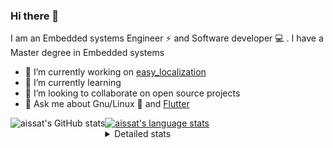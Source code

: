 ### Hi there 👋

I am an Embedded systems Engineer ⚡️ and Software developer 💻 . I have a Master degree in Embedded systems
- 🔭 I’m currently working on [easy_localization](https://pub.dev/packages/easy_localization)
- 🌱 I’m currently learning 
- 👯 I’m looking to collaborate on open source projects
- 💬 Ask me about  Gnu/Linux 🐧 and [Flutter](https://flutter.dev) 

<a href="https://profile-summary-for-github.com/user/aissat">
  <img align="left" height="170px" src="https://github-readme-stats.vercel.app/api?username=aissat&show_icons=true&line_height=27&count_private=true&include_all_commits=true" alt="aissat's GitHub stats"/>
  <img src="https://github-readme-stats.vercel.app/api/top-langs/?username=aissat&hide_langs_below=5&layout=compact" alt="aissat's language stats"/>
</a>

<details>
<summary>Detailed stats</summary>
 

### 🧐 Waka Stats

<!--START_SECTION:waka-->
![Code Time](http://img.shields.io/badge/Code%20Time-4%2C596%20hrs%2031%20mins-blue)

![Profile Views](http://img.shields.io/badge/Profile%20Views-0-blue)

![Lines of code](https://img.shields.io/badge/From%20Hello%20World%20I%27ve%20Written--3%20Million%20lines%20of%20code-blue)

**🐱 My GitHub Data** 

> 🏆 120 Contributions in the Year 2022
 > 
> 📦 46.0 kB Used in GitHub's Storage 
 > 
> 💼 Opted to Hire
 > 
> 📜 161 Public Repositories 
 > 
> 🔑 22 Private Repositories  
 > 
**I'm a Night 🦉** 

```text
🌞 Morning    18 commits     █░░░░░░░░░░░░░░░░░░░░░░░░   4.51% 
🌆 Daytime    86 commits     █████░░░░░░░░░░░░░░░░░░░░   21.55% 
🌃 Evening    141 commits    ████████░░░░░░░░░░░░░░░░░   35.34% 
🌙 Night      154 commits    █████████░░░░░░░░░░░░░░░░   38.6%

```
📅 **I'm Most Productive on Friday** 

```text
Monday       25 commits     █░░░░░░░░░░░░░░░░░░░░░░░░   6.27% 
Tuesday      72 commits     ████░░░░░░░░░░░░░░░░░░░░░   18.05% 
Wednesday    45 commits     ██░░░░░░░░░░░░░░░░░░░░░░░   11.28% 
Thursday     33 commits     ██░░░░░░░░░░░░░░░░░░░░░░░   8.27% 
Friday       80 commits     █████░░░░░░░░░░░░░░░░░░░░   20.05% 
Saturday     66 commits     ████░░░░░░░░░░░░░░░░░░░░░   16.54% 
Sunday       78 commits     █████░░░░░░░░░░░░░░░░░░░░   19.55%

```


📊 **This Week I Spent My Time On** 

```text
⌚︎ Time Zone: Africa/Algiers

💬 Programming Languages: 
YAML                     11 hrs 23 mins      ██████████████████░░░░░░░   74.97% 
Other                    3 hrs 45 mins       ██████░░░░░░░░░░░░░░░░░░░   24.78% 
Bash                     1 min               ░░░░░░░░░░░░░░░░░░░░░░░░░   0.16% 
Dart                     0 secs              ░░░░░░░░░░░░░░░░░░░░░░░░░   0.08%

🔥 Editors: 
VS Code                  15 hrs 11 mins      █████████████████████████   100.0%

💻 Operating System: 
Linux                    15 hrs 11 mins      █████████████████████████   100.0%

```

**I Mostly Code in Dart** 

```text
Dart                     24 repos            ████████░░░░░░░░░░░░░░░░░   31.58% 
TypeScript               8 repos             ██░░░░░░░░░░░░░░░░░░░░░░░   10.53% 
C++                      7 repos             ██░░░░░░░░░░░░░░░░░░░░░░░   9.21% 
Shell                    6 repos             ██░░░░░░░░░░░░░░░░░░░░░░░   7.89% 
PHP                      5 repos             █░░░░░░░░░░░░░░░░░░░░░░░░   6.58%

```


**Timeline**

![Chart not found](https://raw.githubusercontent.com/aissat/aissat/master/charts/bar_graph.png) 


 Last Updated on 30/09/2022 01:08:26 UTC
<!--END_SECTION:waka-->

</details>

